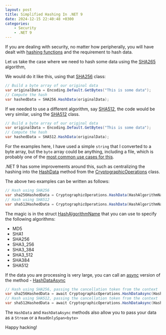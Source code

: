 ```yaml
---
layout: post
title: Simplified Hashing In .NET 9
date: 2024-12-15 22:40:48 +0300
categories:
    - Security
    - .NET 9
---
```


If you are dealing with security, no matter how peripherally, you will have dealt with [hashing functions](https://en.wikipedia.org/wiki/Hash_function) and the requirement to hash data.

Let us take the case where we need to hash some data using the [SHA265](https://www.movable-type.co.uk/scripts/sha256.html) algorithm,

We would do it like this, using that [SHA256](https://learn.microsoft.com/en-us/dotnet/api/system.security.cryptography.sha256?view=net-9.0) class:

```csharp
// Build a byte array of our original data
var originalData = Encoding.Default.GetBytes("This is some data");
// Compute the hash
var hashedData = SHA256.HashData(originalData);
```

If we needed to use a different algorithm, say [SHA512](https://medium.com/@zaid960928/cryptography-explaining-sha-512-ad896365a0c1), the code would be very similar, using the [SHA512](https://learn.microsoft.com/en-us/dotnet/api/system.security.cryptography.sha512?view=net-9.0) class.

```csharp
// Build a byte array of our original data
var originalData = Encoding.Default.GetBytes("This is some data");
// Compute the hash
var hashedData = SHA512.HashData(originalData);
```

For the examples here, I have used a simple `string` that I converted to a byte array, but the `byte` array could be anything, including a file, which is probably one of the [most common use cases for this](https://codesigningstore.com/what-is-a-file-hash-definition).

.NET 9 has some improvements around this, such as centralizing the hashing into the [HashData](https://learn.microsoft.com/en-us/dotnet/api/system.security.cryptography.cryptographicoperations.hashdata?view=net-9.0) method from the [CryptographicOperations](https://learn.microsoft.com/en-us/dotnet/api/system.security.cryptography.cryptographicoperations?view=net-9.0) class.

The above two examples can be written as follows:

```csharp
// Hash using SHA256
var sha256HashedData = CryptographicOperations.HashData(HashAlgorithmName.SHA256, originalData);
// Hash using SHA512
var sha512HashedData = CryptographicOperations.HashData(HashAlgorithmName.SHA512, originalData);
```

The magic is in the struct [HashAlgorithmName](https://learn.microsoft.com/en-us/dotnet/api/system.security.cryptography.hashalgorithmname?view=net-9.0) that you can use to specify the following algorithms:

- MD5	
- SHA1
- SHA256
- SHA3_256
- SHA3_384
- SHA3_512
- SHA384
- SHA512

If the data you are processing is very large, you can call an [async](https://learn.microsoft.com/en-us/dotnet/csharp/asynchronous-programming/) version of the method - [HashDataAsync](https://learn.microsoft.com/en-us/dotnet/api/system.security.cryptography.cryptographicoperations.hashdataasync?view=net-9.0)

```csharp
// Hash using SHA256, passing the cancellation token from the context
var sha256HashedData = await CryptographicOperations.HashDataAsync(HashAlgorithmName.SHA256, originalData, token);
// Hash using SHA512, passing the cancellation token from the context
var sha512HashedData = await CryptographicOperations.HashDataAsync(HashAlgorithmName.SHA512, originalData, token);
```

The `HashData` and `HashDataAsync` methods also allow you to pass your data as a `Stream` or a `ReadOnlySpan<byte>`

Happy hacking!
